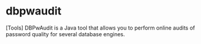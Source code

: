 # dbpwaudit
[Tools] DBPwAudit is a Java tool that allows you to perform online audits of password quality for several database engines.
